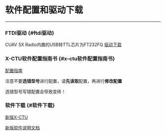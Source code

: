 # 软件配置和驱动下载

---



### FTDI驱动 {#ftdi驱动}

CUAV SX Radio内置的USB转TTL芯片为FT232FQ
[驱动下载](http://www.ftdichip.com/FTDrivers.htm)

### X-CTU软件配置指南书 {#x-ctu软件配置指南书}

[配置指南](http://pub.ucpros.com/download/90001003_A.pdf)

注意不要**选错型号**进行配置，请**先读取**配置，再进行**修改配置**

选错型号写错配置会导致变砖！

### 软件下载 {#软件下载}

[新版X-CTU](https://www.digi.com/products/xbee-rf-solutions/xctu-software/xctu)

[新版软件说明文档](https://www.digi.com/resources/documentation/digidocs/90001458-13/default.htm)

